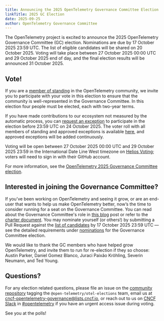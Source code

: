 ```yaml
---
title: Announcing the 2025 OpenTelemetry Governance Committee Election
linkTitle: 2025 GC Election
date: 2025-09-25
author: OpenTelemetry Governance Committee
---
```


The OpenTelemetry project is excited to announce the 2025 OpenTelemetry
Governance Committee (GC) election. Nominations are due by 17 October 2025 23:59
UTC. The list of eligible candidates will be shared on 20 October 2025. Voting
will take place between 27 October 2025 00:00 UTC and 29 October 2025 end of day,
and the final election results will be announced 31 October 2025.

## Vote!

If you are a
[member of standing](https://github.com/open-telemetry/community/blob/main/governance-charter.md#members-of-standing)
in the OpenTelemetry community, we invite you to participate with your vote in
this election to ensure that the community is well-represented in the Governance
Committee. In this election four people must be elected, each with two-year
terms.

If you have made contributions to our ecosystem not measured by the automatic
process, you can [request an exception](https://docs.google.com/forms/d/e/1FAIpQLSeSA09xDIv0uyb6vrP8xBbLjm8NsgihrG8GHxacbigF17sNDw/viewform?usp=dialog) to
participate in the election before 23:59 UTC on 24 October 2025. The voter roll
with all members of standing and approved exceptions is available [here](https://github.com/open-telemetry/community/blob/main/elections/2025/voters-roll.csv),
and approved exceptions will be added continuously.

Voting will be open between 27 October 2025 00:00 UTC and 29 October 2025 23:59
in the International Date Line West timezone on
[Helios Voting](https://vote.heliosvoting.org/helios/elections/f94a7c58-990b-11f0-a16d-5270fb641b4c/view);
voters will need to sign in with their GitHub account.

For more information, see the
[OpenTelemetry 2025 Governance Committee election](https://github.com/open-telemetry/community/blob/main/elections/2025/governance-committee-election.md).

## Interested in joining the Governance Committee?

If you’ve been working on OpenTelemetry and seeing it grow, or are an end-user
that wants to help us make OpenTelemetry better, now’s the time to consider
running for a seat on the Governance Committee. You can read about the
Governance Committee's role in
[this blog](/blog/2019/opentelemetry-governance-committee-explained/) post or
refer to the
[charter document](https://github.com/open-telemetry/community/blob/master/governance-charter.md).
You may nominate yourself (or others!) by submitting a Pull Request against the
[list of candidates](https://github.com/open-telemetry/community/blob/main/elections/2025/governance-committee-candidates.md)
by 17 October 2025 23:59 UTC — see the detailed requirements under
[nominations](https://github.com/open-telemetry/community/blob/main/elections/2025/governance-committee-election.md#nominations)
for the Governance Committee election.

We would like to thank the GC members who have helped grow OpenTelemetry, and
invite them to run for re-election if they so choose: Austin Parker, Daniel Gomez Blanco,
Juraci Paixão Kröhling, Severin Neumann, and Ted Young.

## Questions?

For any election related questions, please file an issue on the
[community repository](https://github.com/open-telemetry/community/issues)
tagging the `@open-telemetry/otel-elections` team, email us at
[cncf-opentelemetry-governance@lists.cncf.io](mailto:cncf-opentelemetry-governance@lists.cncf.io),
or reach out to us on [CNCF Slack](https://slack.cncf.io/) in
[#opentelemetry](https://cloud-native.slack.com/archives/CJFCJHG4Q) if you have
an urgent access issue during voting.

See you at the polls!
